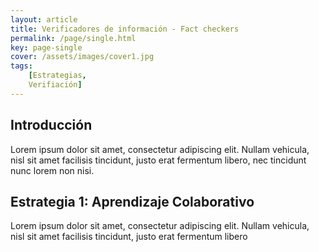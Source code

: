 ```yaml
---
layout: article
title: Verificadores de información - Fact checkers
permalink: /page/single.html
key: page-single
cover: /assets/images/cover1.jpg
tags: 
    [Estrategias,
    Verifiación]
---
```


## Introducción

Lorem ipsum dolor sit amet, consectetur adipiscing elit. Nullam vehicula, nisl sit amet facilisis tincidunt, justo erat fermentum libero, nec tincidunt nunc lorem non nisi.

## Estrategia 1: Aprendizaje Colaborativo

Lorem ipsum dolor sit amet, consectetur adipiscing elit. Nullam vehicula, nisl sit amet facilisis tincidunt, justo erat fermentum libero




